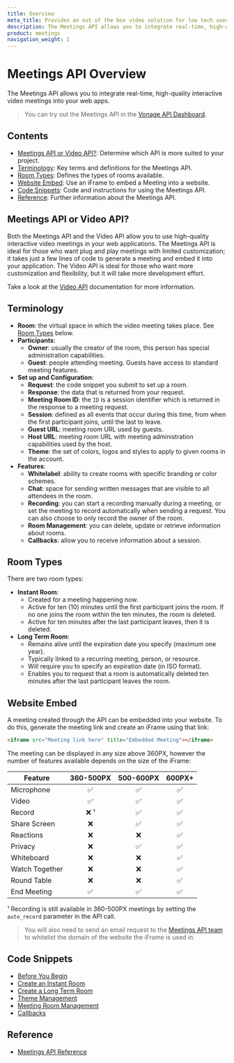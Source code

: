 ```yaml
---
title: Overview
meta_title: Provides an out of the box video solution for low tech users
description: The Meetings API allows you to integrate real-time, high-quality interactive video meetings into your web apps
product: meetings
navigation_weight: 1
---
```


# Meetings API Overview

The Meetings API allows you to integrate real-time, high-quality interactive video meetings into your web apps.

> You can try out the Meetings API in the [Vonage API Dashboard](https://dashboard.nexmo.com).

## Contents

* [Meetings API or Video API?](#meetings-api-or-video-api): Determine which API is more suited to your project.
* [Terminology](#terminology): Key terms and definitions for the Meetings API.
* [Room Types](#room-types): Defines the types of rooms available.
* [Website Embed](#website-embed): Use an iFrame to embed a Meeting into a website.
* [Code Snippets](#code-snippets): Code and instructions for using the Meetings API.
* [Reference](#reference): Further information about the Meetings API.

## Meetings API or Video API?

Both the Meetings API and the Video API allow you to use high-quality interactive video meetings in your web applications. The Meetings API is ideal for those who want plug and play meetings with limited customization; it takes just a few lines of code to generate a meeting and embed it into your application. The Video API is ideal for those who want more customization and flexibility, but it will take more development effort.

Take a look at the [Video API](https://tokbox.com/developer/) documentation for more information.

## Terminology

* **Room**: the virtual space in which the video meeting takes place. See [Room Types](#room-types) below.
* **Participants**:
  * **Owner**: usually the creator of the room, this person has special administration capabilities.
  * **Guest**: people attending meeting. Guests have access to standard meeting features.
* **Set up and Configuration**:
  * **Request**: the code snippet you submit to set up a room.
  * **Response**: the data that is returned from your request.
  * **Meeting Room ID**: the ``ID`` is a session identifier which is returned in the response to a meeting request.
  * **Session**: defined as all events that occur during this time, from when the first participant joins, until the last to leave.
  * **Guest URL**: meeting room URL used by guests.
  * **Host URL**: meeting room URL with meeting administration capabilities used by the host.
  * **Theme**: the set of colors, logos and styles to apply to given rooms in the account.
* **Features**:
  * **Whitelabel**: ability to create rooms with specific branding or color schemes.
  * **Chat**: space for sending written messages that are visible to all attendees in the room.
  * **Recording**: you can start a recording manually during a meeting, or set the meeting to record automatically when sending a request. You can also choose to only record the owner of the room.
  * **Room Management**: you can delete, update or retrieve information about rooms.
  * **Callbacks**: allow you to receive information about a session.

## Room Types

There are two room types:

* **Instant Room**:
  * Created for a meeting happening now.
  * Active for ten (10) minutes until the first participant joins the room.
      If no one joins the room within the ten minutes, the room is deleted.
  * Active for ten minutes after the last participant leaves, then it is deleted.
* **Long Term Room**:
  * Remains alive until the expiration date you specify (maximum one year).
  * Typically linked to a recurring meeting, person, or resource.
  * Will require you to specify an expiration date (in ISO format).
  * Enables you to request that a room is automatically deleted ten minutes after the last participant leaves the room.

## Website Embed

A meeting created through the API can be embedded into your website. To do this, generate the meeting link and create an iFrame using that link:

``` HTML
<iframe src="Meeting link here" title="Embedded Meeting"></iframe>
```

The meeting can be displayed in any size above 360PX, however the number of features available depends on the size of the iFrame:

Feature | 360-500PX | 500-600PX | 600PX+
-- | :--: | :--: | :--:
Microphone | ✅ | ✅ | ✅
Video | ✅ | ✅ | ✅
Record | ❌ ¹ | ✅ | ✅
Share Screen | ❌ | ✅ | ✅
Reactions | ❌ | ❌ | ✅
Privacy | ❌ | ✅ | ✅
Whiteboard | ❌ | ❌ | ✅
Watch Together | ❌ | ❌ | ✅
Round Table | ❌ | ❌ | ✅
End Meeting | ✅ | ✅ | ✅

¹ Recording is still available in 360-500PX meetings by setting the ``auto_record`` parameter in the API call.

> You will also need to send an email request to the [Meetings API team](mailto:meetings-api@vonage.com) to whitelist the domain of the website the iFrame is used in.

## Code Snippets

* [Before You Begin](code-snippets/before-you-begin)
* [Create an Instant Room](code-snippets/create-instant-room)
* [Create a Long Term Room](code-snippets/create-long-term-room)
* [Theme Management](code-snippets/theme-management)
* [Meeting Room Management](code-snippets/room-management)
* [Callbacks](code-snippets/callbacks)

## Reference

* [Meetings API Reference](/api/meetings)
